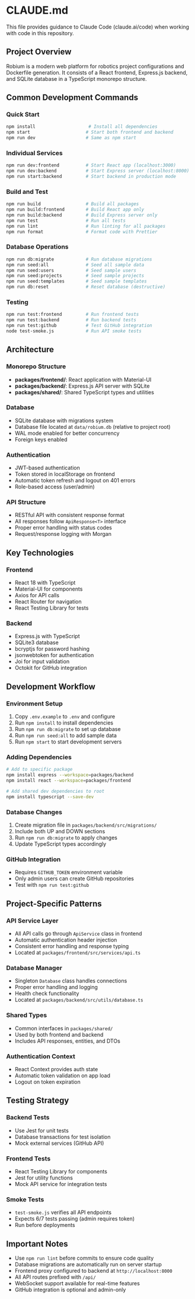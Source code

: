 # CLAUDE.md

This file provides guidance to Claude Code (claude.ai/code) when working with code in this repository.

## Project Overview

Robium is a modern web platform for robotics project configurations and Dockerfile generation. It consists of a React frontend, Express.js backend, and SQLite database in a TypeScript monorepo structure.

## Common Development Commands

### Quick Start
```bash
npm install                    # Install all dependencies
npm start                     # Start both frontend and backend
npm run dev                   # Same as npm start
```

### Individual Services
```bash
npm run dev:frontend          # Start React app (localhost:3000)
npm run dev:backend           # Start Express server (localhost:8000)
npm run start:backend         # Start backend in production mode
```

### Build and Test
```bash
npm run build                 # Build all packages
npm run build:frontend        # Build React app only
npm run build:backend         # Build Express server only
npm run test                  # Run all tests
npm run lint                  # Run linting for all packages
npm run format                # Format code with Prettier
```

### Database Operations
```bash
npm run db:migrate            # Run database migrations
npm run seed:all              # Seed all sample data
npm run seed:users            # Seed sample users
npm run seed:projects         # Seed sample projects  
npm run seed:templates        # Seed sample templates
npm run db:reset              # Reset database (destructive)
```

### Testing
```bash
npm run test:frontend         # Run frontend tests
npm run test:backend          # Run backend tests
npm run test:github           # Test GitHub integration
node test-smoke.js            # Run API smoke tests
```

## Architecture

### Monorepo Structure
- **packages/frontend/**: React application with Material-UI
- **packages/backend/**: Express.js API server with SQLite
- **packages/shared/**: Shared TypeScript types and utilities

### Database
- SQLite database with migrations system
- Database file located at `data/robium.db` (relative to project root)
- WAL mode enabled for better concurrency
- Foreign keys enabled

### Authentication
- JWT-based authentication
- Token stored in localStorage on frontend
- Automatic token refresh and logout on 401 errors
- Role-based access (user/admin)

### API Structure
- RESTful API with consistent response format
- All responses follow `ApiResponse<T>` interface
- Proper error handling with status codes
- Request/response logging with Morgan

## Key Technologies

### Frontend
- React 18 with TypeScript
- Material-UI for components
- Axios for API calls
- React Router for navigation
- React Testing Library for tests

### Backend  
- Express.js with TypeScript
- SQLite3 database
- bcryptjs for password hashing
- jsonwebtoken for authentication
- Joi for input validation
- Octokit for GitHub integration

## Development Workflow

### Environment Setup
1. Copy `.env.example` to `.env` and configure
2. Run `npm install` to install dependencies
3. Run `npm run db:migrate` to set up database
4. Run `npm run seed:all` to add sample data
5. Run `npm start` to start development servers

### Adding Dependencies
```bash
# Add to specific package
npm install express --workspace=packages/backend
npm install react --workspace=packages/frontend

# Add shared dev dependencies to root
npm install typescript --save-dev
```

### Database Changes
1. Create migration file in `packages/backend/src/migrations/`
2. Include both UP and DOWN sections
3. Run `npm run db:migrate` to apply changes
4. Update TypeScript types accordingly

### GitHub Integration
- Requires `GITHUB_TOKEN` environment variable
- Only admin users can create GitHub repositories
- Test with `npm run test:github`

## Project-Specific Patterns

### API Service Layer
- All API calls go through `ApiService` class in frontend
- Automatic authentication header injection
- Consistent error handling and response typing
- Located at `packages/frontend/src/services/api.ts`

### Database Manager
- Singleton `Database` class handles connections
- Proper error handling and logging
- Health check functionality
- Located at `packages/backend/src/utils/database.ts`

### Shared Types
- Common interfaces in `packages/shared/`
- Used by both frontend and backend
- Includes API responses, entities, and DTOs

### Authentication Context
- React Context provides auth state
- Automatic token validation on app load
- Logout on token expiration

## Testing Strategy

### Backend Tests
- Use Jest for unit tests
- Database transactions for test isolation
- Mock external services (GitHub API)

### Frontend Tests
- React Testing Library for components
- Jest for utility functions
- Mock API service for integration tests

### Smoke Tests
- `test-smoke.js` verifies all API endpoints
- Expects 6/7 tests passing (admin requires token)
- Run before deployments

## Important Notes

- Use `npm run lint` before commits to ensure code quality
- Database migrations are automatically run on server startup
- Frontend proxy configured to backend at `http://localhost:8000`
- All API routes prefixed with `/api/`
- WebSocket support available for real-time features
- GitHub integration is optional and admin-only